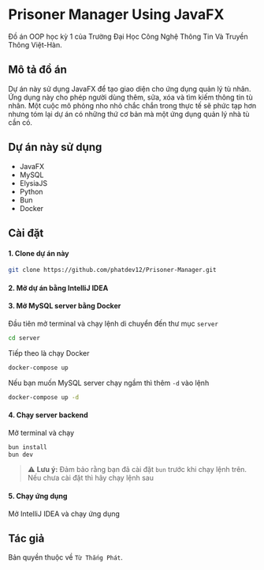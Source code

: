 # Prisoner Manager Using JavaFX

Đồ án OOP học kỳ 1 của Trường Đại Học Công Nghệ Thông Tin Và Truyền Thông Việt-Hàn. 

## Mô tả đồ án
Dự án này sử dụng JavaFX để tạo giao diện cho ứng dụng quản lý tù nhân. Ứng dụng này cho phép người dùng thêm, sửa, xóa và tìm kiếm thông tin tù nhân.
Một cuộc mô phỏng nho nhỏ chắc chắn trong thực tế sẽ phức tạp hơn nhưng tóm lại dự án có những thứ cơ bản mà một ứng dụng quản lý nhà tù cần có.

## Dự án này sử dụng
- JavaFX
- MySQL
- ElysiaJS
- Python
- Bun
- Docker

## Cài đặt
#### 1. Clone dự án này
```bash
git clone https://github.com/phatdev12/Prisoner-Manager.git
```

#### 2. Mở dự án bằng IntelliJ IDEA
#### 3. Mở MySQL server bằng Docker

Đầu tiên mở terminal và chạy lệnh di chuyển đến thư mục `server`
```bash
cd server
```
Tiếp theo là chạy Docker
```bash
docker-compose up
```
Nếu bạn muốn MySQL server chạy ngầm thì thêm `-d` vào lệnh
```bash
docker-compose up -d
```
#### 4. Chạy server backend
Mở terminal và chạy
```bash
bun install
bun dev
```
> ⚠️ **Lưu ý:** Đảm bảo rằng bạn đã cài đặt `bun` trước khi chạy lệnh trên. Nếu chưa cài đặt thì hãy chạy lệnh sau

#### 5. Chạy ứng dụng
Mở IntelliJ IDEA và chạy ứng dụng

## Tác giả
Bản quyền thuộc về `Từ Thắng Phát`. 
